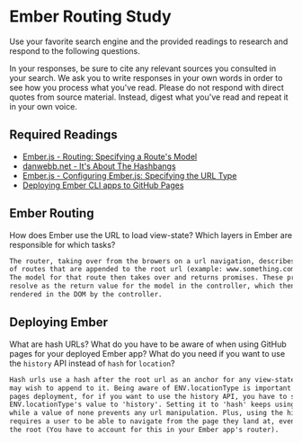 # Ember Routing Study

Use your favorite search engine and the provided readings to research and
respond to the following questions.

In your responses, be sure to cite any relevant sources you consulted in your
search. We ask you to write responses in your own words in order to see how you
process what you've read. Please do not respond with direct quotes from source
material. Instead, digest what you've read and repeat it in your own voice.

## Required Readings

-   [Ember.js - Routing: Specifying a Route's Model](https://guides.emberjs.com/v2.11.0/routing/specifying-a-routes-model/)
-   [danwebb.net - It's About The Hashbangs](http://danwebb.net/2011/5/28/it-is-about-the-hashbangs)
-   [Ember.js - Configuring Ember.js: Specifying the URL Type](https://guides.emberjs.com/v2.11.0/configuring-ember/specifying-url-type/)
-   [Deploying Ember CLI apps to GitHub Pages](http://osxi.github.io/ember/github/git/2015/09/22/ember-cli-apps-on-github-pages.html)

## Ember Routing

How does Ember use the URL to load view-state? Which layers in Ember are
responsible for which tasks?

```md
The router, taking over from the browers on a url navigation, describes a list
of routes that are appended to the root url (example: www.something.com/ + route).
The model for that route then takes over and returns promises. These promises
resolve as the return value for the model in the controller, which then can be
rendered in the DOM by the controller.
```

## Deploying Ember

What are hash URLs? What do you have to be aware of when using GitHub pages for
your deployed Ember app? What do you need if you want to use the `history` API
instead of `hash` for `location`?

```md
Hash urls use a hash after the root url as an anchor for any view-state urls you
may wish to append to it. Being aware of ENV.locationType is important for github
pages deployment, for if you want to use the history API, you have to set
ENV.locationType's value to 'history'. Setting it to 'hash' keeps using hash urls,
while a value of none prevents any url manipulation. Plus, using the history API
requires a user to be able to navigate from the page they land at, even if it isn't
the root (You have to account for this in your Ember app's router).
```
